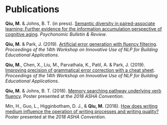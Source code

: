 # Publications

<!---### Posters--->
**Qiu, M.** & Johns, B. T. (in press). [Semantic diversity in paired-associate learning: Further evidence for the information accumulation perspective of cognitive aging](https://rdcu.be/bYRm5). *Psychonomic Bulletin & Review*.

**Qiu, M.** & Park, J. (2019). [Artificial error generation with fluency filtering](https://www.aclweb.org/anthology/W19-4408). *Proceedings of the 14th Workshop on Innovative Use of NLP for Building Educational Applications*.

**Qiu, M.**, Chen, X., Liu, M., Parvathala, K., Patil, A. & Park, J. (2019). [Improving precision of grammatical error correction with a cheat sheet](https://www.aclweb.org/anthology/W19-4425). *Proceedings of the 14th Workshop on Innovative Use of NLP for Building Educational Applications*.

**Qiu, M.** & Johns, B. T. (2018). [Memory searching pathway underlying verb fluency](../pub/QJ_ASHA_2018.pdf). Poster presented at the *2018 ASHA Convention*.

Min, H., Guo, L., Higginbotham, D. J., & **Qiu, M.** (2018). [How does writing medium influence the operation of writing processes and writing quality?](../pub/Min_et_al_ASHA_2018.pdf) Poster presented at the *2018 ASHA Convention*.
